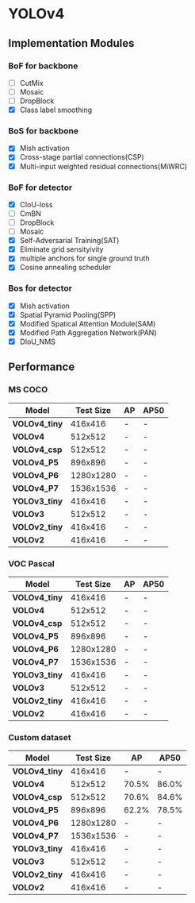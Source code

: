 # YOLOv4  

## Implementation Modules  
### BoF for backbone  
- [ ] CutMix   
- [ ] Mosaic 
- [ ] DropBlock  
- [x] Class label smoothing  
### BoS for backbone  
- [x] Mish activation  
- [x] Cross-stage partial connections(CSP)  
- [x] Multi-input weighted residual connections(MiWRC)  
### BoF for detector  
- [x] CIoU-loss  
- [ ] CmBN  
- [ ] DropBlock
- [ ] Mosaic  
- [x] Self-Adversarial Training(SAT)  
- [x] Eliminate grid sensityivity  
- [x] multiple anchors for single ground truth
- [x] Cosine annealing scheduler
### Bos for detector  
- [x] Mish activation  
- [x] Spatial Pyramid Pooling(SPP)  
- [x] Modified Spatical Attention Module(SAM)
- [x] Modified Path Aggregation Network(PAN)
- [x] DIoU_NMS

## Performance  
### MS COCO 
| Model | Test Size | AP | AP50 |  
| ------------- | ------ | ------| ------ |
| **VOLOv4_tiny**  | 416x416 | - | - |
| **VOLOv4**  | 512x512 | - | - |
| **VOLOv4_csp**  | 512x512 | - | - |
| **VOLOv4_P5**  | 896x896 | - | - |
| **VOLOv4_P6**  | 1280x1280 | - | - |
| **VOLOv4_P7**  | 1536x1536 | - | - |
| **YOLOv3_tiny**  | 416x416 | - | - |
| **VOLOv3**  | 512x512 | - | - |
| **VOLOv2_tiny**  | 416x416 | - | - |
| **VOLOv2**  | 416x416 | - | - |

### VOC Pascal 
| Model | Test Size | AP | AP50 |  
| ------------- | ------ | ------| ------ |
| **VOLOv4_tiny**  | 416x416 | - | - |
| **VOLOv4**  | 512x512 | - | - |
| **VOLOv4_csp**  | 512x512 | - | - |
| **VOLOv4_P5**  | 896x896 | - | - |
| **VOLOv4_P6**  | 1280x1280 | - | - |
| **VOLOv4_P7**  | 1536x1536 | - | - |
| **YOLOv3_tiny**  | 416x416 | - | - |
| **VOLOv3**  | 512x512 | - | - |
| **VOLOv2_tiny**  | 416x416 | - | - |
| **VOLOv2**  | 416x416 | - | - |

### Custom dataset  
| Model | Test Size | AP | AP50 |  
| ------------- | ------ | ------ | ------ |
| **VOLOv4_tiny**  | 416x416 | - | - |
| **VOLOv4**  | 512x512 | 70.5% | 86.0% |
| **VOLOv4_csp**  | 512x512 | 70.6% | 84.6% |
| **VOLOv4_P5**  | 896x896 | 62.2% | 78.5% |
| **VOLOv4_P6**  | 1280x1280 | - | - |
| **VOLOv4_P7**  | 1536x1536 | - | - |
| **YOLOv3_tiny**  | 416x416 | - | - |
| **VOLOv3**  | 512x512 | - | - |
| **VOLOv2_tiny**  | 416x416 | - | - |
| **VOLOv2**  | 416x416 | - | - |

